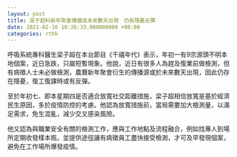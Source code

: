 ```yaml
---
layout: post
title: 梁子超料新年聚會傳播或未來數天出現　仍有隱憂反彈
date: 2021-02-16 10:26:33.000000000 +08:00
categories: rthk
---
```


呼吸系統專科醫生梁子超在本台節目《千禧年代》表示，年初一有9宗源頭不明本地個案，近日急跌，只屬短暫現象。他說，近日有很多人為趕及復業前做檢測，但有病徵人士未必做檢測，農曆新年聚會衍生的傳播源或於未來數天出現，因此仍存在隱憂，復工復課時或有反彈。

至於年初七、即本星期四是否適合放寬社交距離措施，梁子超相信放寬是基於經濟民生原因，多於疫情防控的考慮。他認為放寬措施前，當局需要加大檢測量，以滿足需求，免生混亂，減少交叉感染風險。

他又認為與職業安全有關的檢測工作，應與工作地點及流程融合，例如找專人到場所定期收發樣本瓶，並提供途徑讓有病徵員工盡快接受檢測，才可及早發現個案，避免在工作場所爆發疫情。
